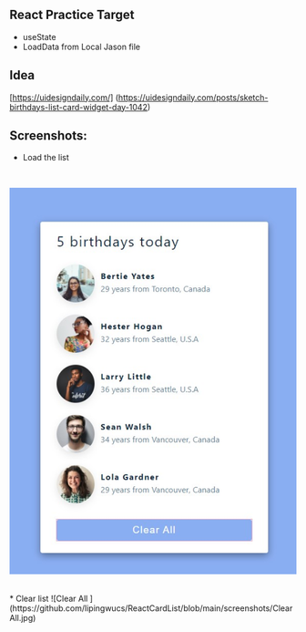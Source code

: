## React Practice Target
*  useState
*  LoadData from Local Jason file

## Idea
[https://uidesigndaily.com/]
(https://uidesigndaily.com/posts/sketch-birthdays-list-card-widget-day-1042)
## Screenshots:
* Load the list
<br/>

![Load All ](https://github.com/lipingwucs/ReactCardList/blob/main/screenshots/LoadAll.jpg)

<br/>
* Clear list
![Clear All ](https://github.com/lipingwucs/ReactCardList/blob/main/screenshots/ClearAll.jpg)




